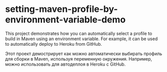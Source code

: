 # setting-maven-profile-by-environment-variable-demo


This project demonstrates how you can automatically select a profile to build in Maven using an environment variable.
For example, it can be used to automatically deploy to Heroku from GitHub.

Этот проект демострирует как можно автоматически выбирать профиль для сборки в Maven, используя переменную окружения.
Например, можно использовать для автодеплоя в Heroku с GitHub.
